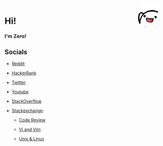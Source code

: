 <img src="./assets/wave.gif" alt="Wave" height="65" align="right">

# Hi!

### I'm Zero!

## Socials

- [Reddit](https://www.reddit.com/u/UltiRequiem)

- [HackerRank](https://hackerrank.com/Ultirequiem)

- [Twitter](https://twitter.com/UltiRequiem)

- [Youtube](https://youtube.com/UltiRequiem)

- [StackOverflow](https://stackoverflow.com/users/14720975)

- [Stackexchange](https://stackexchange.com):

  - [Code Review](https://codereview.stackexchange.com/users/242958)

  - [Vi and Vim](https://vi.stackexchange.com/users/33268)

  - [Unix & Linux](https://unix.stackexchange.com/users/453042)
